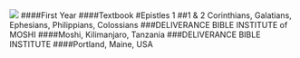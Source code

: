 <img src="/assets/eagle.png" id="coverEagle"/>
####First Year
####Textbook
#Epistles 1
##1 &amp; 2 Corinthians, Galatians, Ephesians, Philippians, Colossians
###DELIVERANCE BIBLE INSTITUTE of MOSHI
####Moshi, Kilimanjaro, Tanzania
###DELIVERANCE BIBLE INSTITUTE
####Portland, Maine, USA